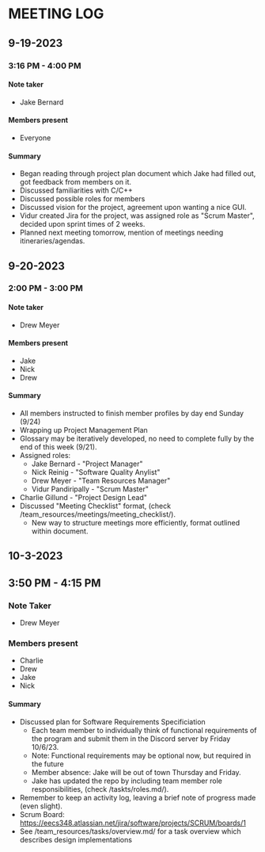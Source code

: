 # MEETING LOG
<!-- FORMAT
## DATE
### TIME
#### Note taker
- <name>
#### Members present
- <members> or "Everyone"
#### Summary
- Point 1 happened.
- Point 2 happened. We discussed within that:
	- Point 2 Sub-point 1, which is a sub-point of Point 2
	- Point 2 Sub-point 2
- Point 3 etc.
-->
## 9-19-2023

### 3:16 PM - 4:00 PM 
#### Note taker
- Jake Bernard
#### Members present
- Everyone
#### Summary
- Began reading through project plan document which Jake had filled out,
got feedback from members on it.
- Discussed familiarities with C/C++
- Discussed possible roles for members
- Discussed vision for the project, agreement upon wanting a nice GUI.
- Vidur created Jira for the project, was assigned role as "Scrum Master",
decided upon sprint times of 2 weeks.
- Planned next meeting tomorrow, mention of meetings needing itineraries/agendas.

## 9-20-2023

### 2:00 PM - 3:00 PM
#### Note taker
- Drew Meyer
#### Members present
- Jake
- Nick
- Drew
#### Summary
- All members instructed to finish member profiles by day end Sunday (9/24)
- Wrapping up Project Management Plan
- Glossary may be iteratively developed, no need to complete fully by the end of this week (9/21).
- Assigned roles:
	- Jake Bernard - "Project Manager"
 	- Nick Reinig - "Software Quality Anylist"
  	- Drew Meyer - "Team Resources Manager"
	- Vidur Pandiripally - "Scrum Master"
- Charlie Gillund - "Project Design Lead"
- Discussed "Meeting Checklist" format, (check /team_resources/meetings/meeting_checklist/).
	- New way to structure meetings more efficiently, format outlined within document.


## 10-3-2023

## 3:50 PM - 4:15 PM
### Note Taker
- Drew Meyer
### Members present
- Charlie
- Drew
- Jake
- Nick
#### Summary
- Discussed plan for Software Requirements Specificiation
	- Each team member to individually think of functional requirements of the program and submit them in the Discord server by Friday 10/6/23.
	- Note: Functional requirements may be optional now, but required in the future
 	- Member absence: Jake will be out of town Thursday and Friday.
	- Jake has updated the repo by including team member role responsibilities, (check /taskts/roles.md/).
 - Remember to keep an activity log, leaving a brief note of progress made (even slight).
 - Scrum Board: https://eecs348.atlassian.net/jira/software/projects/SCRUM/boards/1
 - See /team_resources/tasks/overview.md/ for a task overview which describes design implementations
